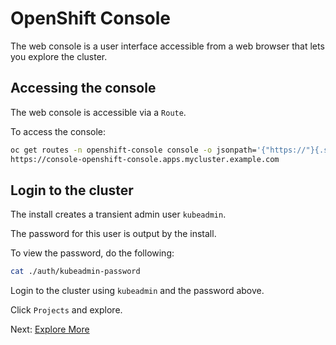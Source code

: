 # OpenShift Console

The web console is a user interface accessible from a web browser that lets you explore the cluster.

## Accessing the console

The web console is accessible via a `Route`.

To access the console:

```sh
oc get routes -n openshift-console console -o jsonpath='{"https://"}{.spec.host}{"/"}{"\n"}'
https://console-openshift-console.apps.mycluster.example.com
```

## Login to the cluster

The install creates a transient admin user `kubeadmin`.

The password for this user is output by the install.

To view the password, do the following:

```sh
cat ./auth/kubeadmin-password
```

Login to the cluster using `kubeadmin` and the password above.

Click `Projects` and explore.

Next: [Explore More](../03-explore.md)